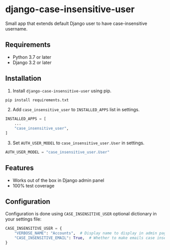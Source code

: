# django-case-insensitive-user
Small app that extends default Django user to have case-insensitive username.

## Requirements
- Python 3.7 or later
- Django 3.2 or later

## Installation
1. Install `django-case-insensitive-user` using pip.
```bash
pip install requirements.txt
```
2. Add `case_insensitive_user` to `INSTALLED_APPS` list in settings.
```python
INSTALLED_APPS = [
    ...
    "case_insensitive_user",
]
```
3. Set `AUTH_USER_MODEL` to `case_insensitive_user.User` in settings.
```python
AUTH_USER_MODEL = "case_insensitive_user.User"
```

## Features
- Works out of the box in Django admin panel
- 100% test coverage

## Configuration
Configuration is done using `CASE_INSENSITIVE_USER` optional dictionary in your settings file:
```python
CASE_INSENSITIVE_USER = {
    "VERBOSE_NAME": "Accounts",  # Display name to display in admin page for this app
    "CASE_INSENSITIVE_EMAIL": True,  # Whether to make emails case insensitive too, False by default
}
```
